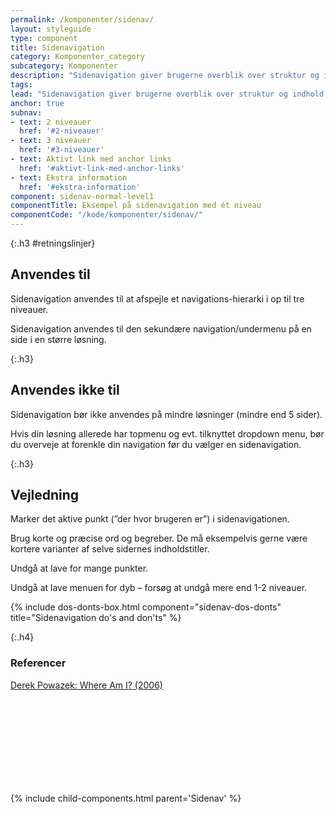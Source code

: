 ```yaml
---
permalink: /komponenter/sidenav/
layout: styleguide
type: component
title: Sidenavigation
category: Komponenter_category
subcategory: Komponenter
description: "Sidenavigation giver brugerne overblik over struktur og indhold, så de kan finde vej til det indhold, de leder efter."
tags:
lead: "Sidenavigation giver brugerne overblik over struktur og indhold, så de kan finde vej til det indhold, de leder efter."
anchor: true
subnav:
- text: 2 niveauer
  href: '#2-niveauer'
- text: 3 niveauer
  href: '#3-niveauer'
- text: Aktivt link med anchor links
  href: '#aktivt-link-med-anchor-links'
- text: Ekstra information
  href: '#ekstra-information'
component: sidenav-normal-level1
componentTitle: Eksempel på sidenavigation med ét niveau
componentCode: "/kode/komponenter/sidenav/"
---
```


{:.h3 #retningslinjer}
## Anvendes til

Sidenavigation anvendes til at afspejle et navigations-hierarki i op til tre niveauer.

Sidenavigation anvendes til den sekundære navigation/undermenu på en side i en større løsning.

{:.h3}
## Anvendes ikke til

Sidenavigation bør ikke anvendes på mindre løsninger (mindre end 5 sider).

Hvis din løsning allerede har topmenu og evt. tilknyttet dropdown menu, bør du overveje at forenkle din navigation før du vælger en sidenavigation.

{:.h3}
## Vejledning

Marker det aktive punkt (”der hvor brugeren er”) i sidenavigationen.

Brug korte og præcise ord og begreber. De må eksempelvis gerne være kortere varianter af selve sidernes indholdstitler.

Undgå at lave for mange punkter.

Undgå at lave menuen for dyb – forsøg at undgå mere end 1-2 niveauer.

{% include dos-donts-box.html component="sidenav-dos-donts" title="Sidenavigation do's and don'ts" %}

{:.h4}
### Referencer

<a href="http://www.alistapart.com/articles/whereami" class="icon-link">Derek Powazek: Where Am I? (2006)<svg class="icon-svg" focusable="false" aria-hidden="true"><use xlink:href="#open-in-new"></use></svg></a>


{% include child-components.html parent='Sidenav' %}
